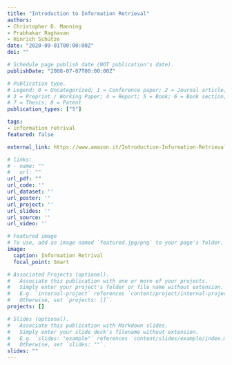 ```yaml
---
title: "Introduction to Information Retrieval"
authors:
- Christopher D. Manning 
- Prabhakar Raghavan
- Hinrich Schütze
date: "2020-09-01T00:00:00Z"
doi: ""

# Schedule page publish date (NOT publication's date).
publishDate: "2008-07-07T00:00:00Z"

# Publication type.
# Legend: 0 = Uncategorized; 1 = Conference paper; 2 = Journal article;
# 3 = Preprint / Working Paper; 4 = Report; 5 = Book; 6 = Book section;
# 7 = Thesis; 8 = Patent
publication_types: ["5"]

tags:
- information retrival
featured: false

external_link: https://www.amazon.it/Introduction-Information-Retrieval-Christopher-Manning/dp/0521865719/ref=sr_1_1?__mk_it_IT=ÅMÅŽÕÑ&dchild=1&keywords=information+retrieval&qid=1628271092&sr=8-1

# links:
# - name: ""
#   url: ""
url_pdf: ""
url_code: ''
url_dataset: ''
url_poster: ''
url_project: ''
url_slides: ''
url_source: ''
url_video: ''

# Featured image
# To use, add an image named `featured.jpg/png` to your page's folder. 
image:
  caption: Information Retrival
  focal_point: Smart

# Associated Projects (optional).
#   Associate this publication with one or more of your projects.
#   Simply enter your project's folder or file name without extension.
#   E.g. `internal-project` references `content/project/internal-project/index.md`.
#   Otherwise, set `projects: []`.
projects: []

# Slides (optional).
#   Associate this publication with Markdown slides.
#   Simply enter your slide deck's filename without extension.
#   E.g. `slides: "example"` references `content/slides/example/index.md`.
#   Otherwise, set `slides: ""`.
slides: ""
---
```


